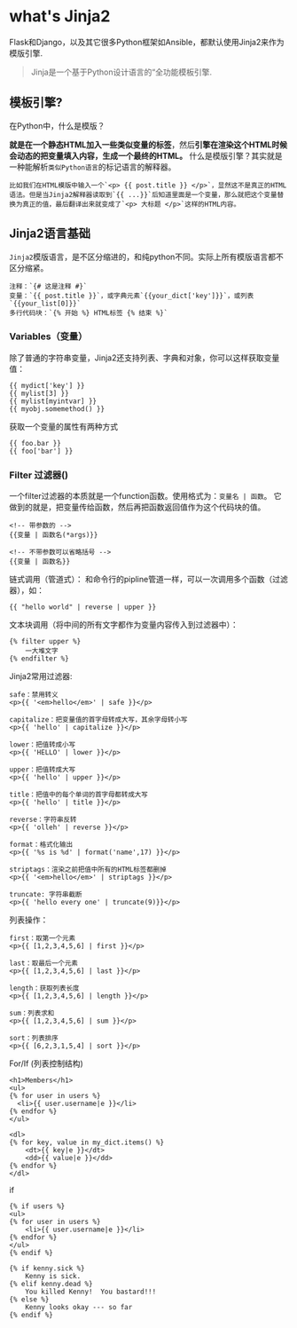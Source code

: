 # what's Jinja2

Flask和Django，以及其它很多Python框架如Ansible，都默认使用Jinja2来作为模版引擎. 

> Jinja是一个基于Python设计语言的“全功能模板引擎.

## 模板引擎?

在Python中，什么是模版？  

**就是在一个静态HTML加入一些类似变量的标签**，然后**引擎在渲染这个HTML时候会动态的把变量填入内容，生成一个最终的HTML。** 什么是模版引擎？其实就是一种能解析`类似Python语言`的标记语言的解释器。

```
比如我们在HTML模版中输入一个`<p> {{ post.title }} </p>`，显然这不是真正的HTML语法。但是当Jinja2解释器读取到`{{ ...}}`后知道里面是一个变量，那么就把这个变量替换为真正的值，最后翻译出来就变成了`<p> 大标题 </p>`这样的HTML内容。

```

## Jinja2语言基础

`Jinja2`模版语言，是不区分缩进的，和纯python不同。实际上所有模版语言都不区分缩紧。

```
注释：`{# 这是注释 #}`
变量：`{{ post.title }}`，或字典元素`{{your_dict['key']}}`，或列表`{{your_list[0]}}`
多行代码块：`{% 开始 %} HTML标签 {% 结束 %}`
```

### Variables（变量）

除了普通的字符串变量，Jinja2还支持列表、字典和对象，你可以这样获取变量值：

```
{{ mydict['key'] }}
{{ mylist[3] }}
{{ mylist[myintvar] }}
{{ myobj.somemethod() }}
```

获取一个变量的属性有两种方式

```
{{ foo.bar }}
{{ foo['bar'] }}
```

### Filter 过滤器()

一个filter过滤器的本质就是一个function函数。使用格式为：`变量名 | 函数`。 它做到的就是，把变量传给函数，然后再把函数返回值作为这个代码块的值。

```
<!-- 带参数的 -->
{{变量 | 函数名(*args)}}

<!-- 不带参数可以省略括号 -->
{{变量 | 函数名}}
```

链式调用（管道式）： 和命令行的pipline管道一样，可以一次调用多个函数（过滤器），如：

```
{{ "hello world" | reverse | upper }}
```

文本块调用（将中间的所有文字都作为变量内容传入到过滤器中）：

```
{% filter upper %}
    一大堆文字
{% endfilter %}
```

Jinja2常用过滤器:

```
safe：禁用转义
<p>{{ '<em>hello</em>' | safe }}</p>

capitalize：把变量值的首字母转成大写，其余字母转小写
<p>{{ 'hello' | capitalize }}</p>

lower：把值转成小写
<p>{{ 'HELLO' | lower }}</p>

upper：把值转成大写
<p>{{ 'hello' | upper }}</p>

title：把值中的每个单词的首字母都转成大写
<p>{{ 'hello' | title }}</p>

reverse：字符串反转
<p>{{ 'olleh' | reverse }}</p>

format：格式化输出
<p>{{ '%s is %d' | format('name',17) }}</p>

striptags：渲染之前把值中所有的HTML标签都删掉
<p>{{ '<em>hello</em>' | striptags }}</p>

truncate: 字符串截断
<p>{{ 'hello every one' | truncate(9)}}</p>
```

列表操作：

```
first：取第一个元素
<p>{{ [1,2,3,4,5,6] | first }}</p>

last：取最后一个元素
<p>{{ [1,2,3,4,5,6] | last }}</p>

length：获取列表长度
<p>{{ [1,2,3,4,5,6] | length }}</p>

sum：列表求和
<p>{{ [1,2,3,4,5,6] | sum }}</p>

sort：列表排序
<p>{{ [6,2,3,1,5,4] | sort }}</p>
```

For/If (列表控制结构)

```
<h1>Members</h1>
<ul>
{% for user in users %}
  <li>{{ user.username|e }}</li>
{% endfor %}
</ul>
```

```
<dl>
{% for key, value in my_dict.items() %}
    <dt>{{ key|e }}</dt>
    <dd>{{ value|e }}</dd>
{% endfor %}
</dl>
```

if

```
{% if users %}
<ul>
{% for user in users %}
    <li>{{ user.username|e }}</li>
{% endfor %}
</ul>
{% endif %}
```

```
{% if kenny.sick %}
    Kenny is sick.
{% elif kenny.dead %}
    You killed Kenny!  You bastard!!!
{% else %}
    Kenny looks okay --- so far
{% endif %}
```

